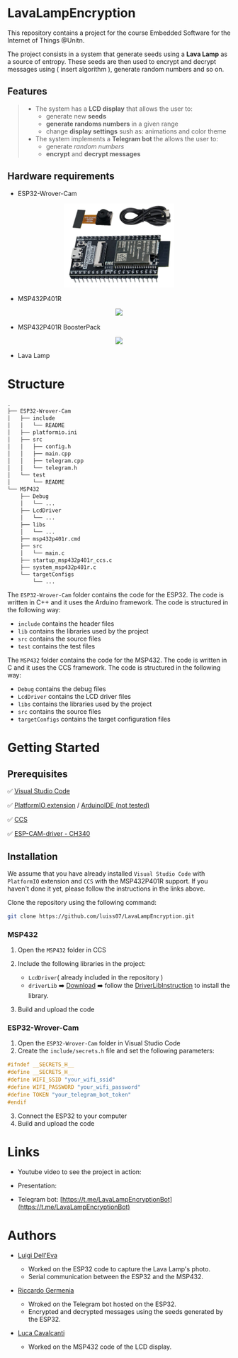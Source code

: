 # LavaLampEncryption

This repository contains a project for the course Embedded Software for the Internet of Things @Unitn.

The project consists in a system that generate seeds using a **Lava Lamp** as a source of entropy. These seeds are then used to encrypt and decrypt messages using ( insert algorithm ), generate random numbers and so on.

## Features

> - The system has a **LCD display** that allows the user to:
>   - generate new **seeds**
>   - **generate randoms numbers** in a given range
>   - change **display settings** sush as: animations and color theme  
> - The system implements a **Telegram bot** the allows the user to:
>   - generate *random numbers*
>   - **encrypt** and **decrypt messages**


## Hardware requirements

- ESP32-Wrover-Cam

<div align="center">
    <img src="./images/esp32-cam.png" width=250>
</div>

- MSP432P401R

<div align="center">
    <img src="./images/msp432p401r.svg" width=250>
</div>

- MSP432P401R BoosterPack

<div align="center">
    <img src="./images/msp432-boosterPack.svg" width=350>
</div>

- Lava Lamp


# Structure

```
.
├── ESP32-Wrover-Cam
│   ├── include
│   │   └── README
│   ├── platformio.ini
│   ├── src
│   │   ├── config.h
│   │   ├── main.cpp
│   │   ├── telegram.cpp
│   │   └── telegram.h
│   └── test
│       └── README
└── MSP432
    ├── Debug
    │   └── ...
    ├── LcdDriver
    │   └── ...
    ├── libs
    │   └── ...
    ├── msp432p401r.cmd
    ├── src
    │   └── main.c
    ├── startup_msp432p401r_ccs.c
    ├── system_msp432p401r.c
    └── targetConfigs
        └── ...
```

The ``` ESP32-Wrover-Cam ``` folder contains the code for the ESP32. The code is written in C++ and it uses the Arduino framework. The code is structured in the following way:

- ``` include ``` contains the header files
- ``` lib ``` contains the libraries used by the project
- ``` src ``` contains the source files
- ``` test ``` contains the test files

The ``` MSP432 ``` folder contains the code for the MSP432. The code is written in C and it uses the CCS framework. The code is structured in the following way:

- ``` Debug ``` contains the debug files
- ``` LcdDriver ``` contains the LCD driver files
- ``` libs ``` contains the libraries used by the project
- ``` src ``` contains the source files
- ``` targetConfigs ``` contains the target configuration files

# Getting Started

## Prerequisites

:white_check_mark: [Visual Studio Code](https://code.visualstudio.com/)

:white_check_mark: [PlatformIO extension](https://platformio.org/install/ide?install=vscode) / [ArduinoIDE (not tested)](https://www.arduino.cc/en/software)

:white_check_mark: [CCS](http://www.ti.com/tool/CCSTUDIO)

:white_check_mark: [ESP-CAM-driver - CH340](http://www.wch-ic.com/search?q=CH340&t=downloads)

## Installation

We assume that you have already installed ```Visual Studio Code``` with ``` PlatformIO ``` extension and ```CCS``` with the MSP432P401R support. If you haven't done it yet, please follow the instructions in the links above.

Clone the repository using the following command:

```bash
git clone https://github.com/luiss07/LavaLampEncryption.git
```

### MSP432

1. Open the ``` MSP432 ``` folder in CCS
2. Include the following libraries in the project:
    - ``` LcdDriver ```( already included in the repository )
    - ``` driverLib ``` :arrow_right: [Download](https://drive.google.com/file/d/1krZfBNAFiE6yAChQfHZVE-b0wfuDitgV/view) :arrow_right: follow the [DriverLibInstruction](./MSP432/driverLibInstruction.md) to install the library.

3. Build and upload the code

### ESP32-Wrover-Cam

1. Open the ``` ESP32-Wrover-Cam ``` folder in Visual Studio Code
2. Create the ``` include/secrets.h ``` file and set the following parameters:

``` c++
#ifndef __SECRETS_H__
#define __SECRETS_H__
#define WIFI_SSID "your_wifi_ssid"
#define WIFI_PASSWORD "your_wifi_password"
#define TOKEN "your_telegram_bot_token"
#endif
```

3. Connect the ESP32 to your computer
4. Build and upload the code

# Links

- Youtube video to see the project in action: []()

- Presentation: []()

- Telegram bot: [https://t.me/LavaLampEncryptionBot](https://t.me/LavaLampEncryptionBot)

# Authors

- [Luigi Dell'Eva](https://github.com/luiss07/)

    - Worked on the ESP32 code to capture the Lava Lamp's photo.
    - Serial communication between the ESP32 and the MSP432.

- [Riccardo Germenia](https://github.com/Odinmylord)

    - Wroked on the Telegram bot hosted on the ESP32.
    - Encrypted and decrypted messages using the seeds generated by the ESP32.

- [Luca Cavalcanti](https://github.com/LucaCavalcanti)

    - Worked on the MSP432 code of the LCD display.
